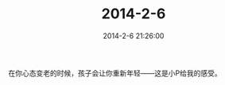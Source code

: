﻿---
title: "2014-2-6"
date: 2014-2-6 21:26:00
tags:
categories: 爸爸
---
在你心态变老的时候，孩子会让你重新年轻——这是小P给我的感受。​